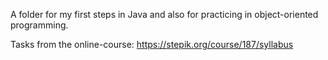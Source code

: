 A folder for my first steps in Java and also for practicing in object-oriented programming.

Tasks from the online-course: https://stepik.org/course/187/syllabus

